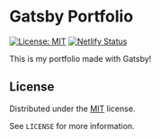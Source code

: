 # Gatsby Portfolio 
[![License: MIT](https://img.shields.io/badge/License-MIT-blue.svg)](https://opensource.org/licenses/MIT) [![Netlify Status](https://api.netlify.com/api/v1/badges/9c26eb87-118e-4f92-b79e-49824c0886fe/deploy-status)](https://app.netlify.com/sites/edwinandrewportfolio/deploys)


This is my portfolio made with Gatsby!

## License

Distributed under the [MIT](http://showalicense.com/?fullname=Konstantin+M%C3%BCnster&year=2019#license-mit) license. 

See ``LICENSE`` for more information.
